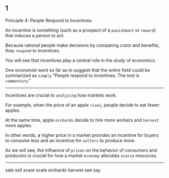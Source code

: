 ## 1
Principle 4: People Respond to Incentives

An incentive is something (such as a prospect of a `punishment` or `reward`) 
that induces a person to act. 

Because rational people make decisions by comparing costs 
and benefits, they `respond` to incentives. 

You will see that incentives play a central 
role in the study of economics. 

One economist went so far as to suggest that the 
entire field could be summarized as `simply` “People respond to incentives. The 
rest is `commentary`.”

---

Incentives are crucial to `analyzing` how markets work. 

For example, when the price of an apple `rises`, people decide to eat fewer apples. 

At the same time, apple `orchards` decide to hire more workers and `harvest` more apples. 

In other words, a higher price in a market provides an incentive for buyers to consume less and an 
incentive for `sellers` to produce more. 

As we will see, the influence of `prices` on the behavior of consumers and producers is crucial for how a market `economy` allocates `scarce` resources.

---
sale sell
scare scale
orchards
harvest
see say